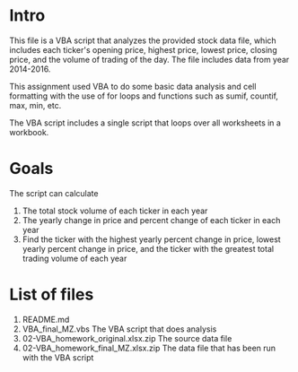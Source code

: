 # Intro
This file is a VBA script that analyzes the provided stock data file, which includes each ticker's opening price, highest price, lowest price, closing price, and the volume of trading of the day. The file includes data from year 2014-2016.

This assignment used VBA to do some basic data analysis and cell formatting with the use of for loops and functions such as sumif, countif, max, min, etc.

The VBA script includes a single script that loops over all worksheets in a workbook. 

# Goals
The script can calculate
1) The total stock volume of each ticker in each year
2) The yearly change in price and percent change of each ticker in each year
3) Find the ticker with the highest yearly percent change in price, lowest yearly percent change in price, and the ticker with the greatest total trading volume of each year

# List of files
1) README.md
2) VBA_final_MZ.vbs
The VBA script that does analysis
3) 02-VBA_homework_original.xlsx.zip
The source data file
4) 02-VBA_homework_final_MZ.xlsx.zip
The data file that has been run with the VBA script

